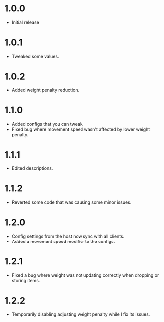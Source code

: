 # 1.0.0
+ Initial release
# 1.0.1
+ Tweaked some values.
# 1.0.2
+ Added weight penalty reduction.
# 1.1.0
+ Added configs that you can tweak.
+ Fixed bug where movement speed wasn't affected by lower weight penalty.
# 1.1.1
+ Edited descriptions.
# 1.1.2
+ Reverted some code that was causing some minor issues.
# 1.2.0
+ Config settings from the host now sync with all clients.
+ Added a movement speed modifier to the configs.
# 1.2.1
+ Fixed a bug where weight was not updating correctly when dropping or storing items.
# 1.2.2
+ Temporarily disabling adjusting weight penalty while I fix its issues.
